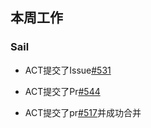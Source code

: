 ## 本周工作

### Sail

- ACT提交了Issue[#531](https://github.com/riscv-non-isa/riscv-arch-test/issues/531)

- ACT提交了Pr[#544](https://github.com/riscv-non-isa/riscv-arch-test/pull/544)

- ACT提交了pr[#517](https://github.com/riscv-non-isa/riscv-arch-test/pull/517)并成功合并
